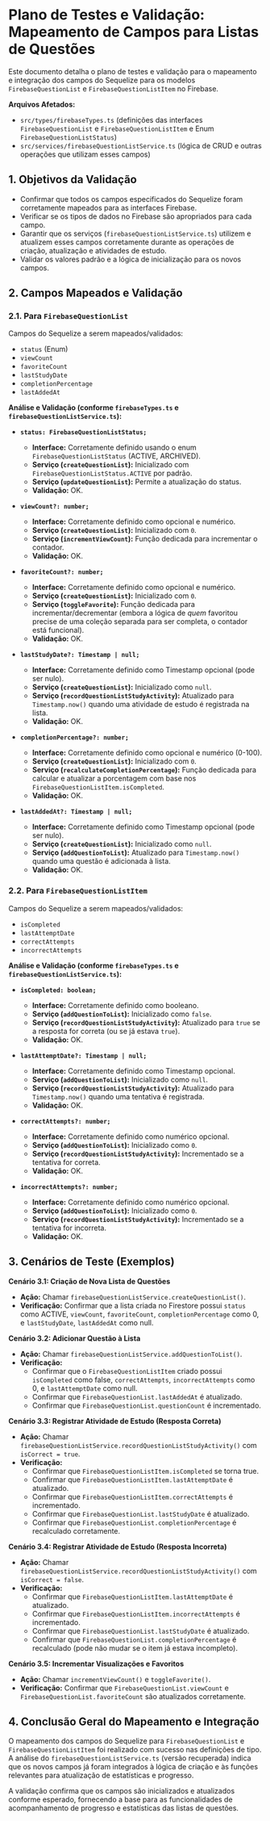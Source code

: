 # Plano de Testes e Validação: Mapeamento de Campos para Listas de Questões

Este documento detalha o plano de testes e validação para o mapeamento e integração dos campos do Sequelize para os modelos `FirebaseQuestionList` e `FirebaseQuestionListItem` no Firebase.

**Arquivos Afetados:**
-   `src/types/firebaseTypes.ts` (definições das interfaces `FirebaseQuestionList` e `FirebaseQuestionListItem` e Enum `FirebaseQuestionListStatus`)
-   `src/services/firebaseQuestionListService.ts` (lógica de CRUD e outras operações que utilizam esses campos)

## 1. Objetivos da Validação

-   Confirmar que todos os campos especificados do Sequelize foram corretamente mapeados para as interfaces Firebase.
-   Verificar se os tipos de dados no Firebase são apropriados para cada campo.
-   Garantir que os serviços (`firebaseQuestionListService.ts`) utilizem e atualizem esses campos corretamente durante as operações de criação, atualização e atividades de estudo.
-   Validar os valores padrão e a lógica de inicialização para os novos campos.

## 2. Campos Mapeados e Validação

### 2.1. Para `FirebaseQuestionList`

Campos do Sequelize a serem mapeados/validados:
-   `status` (Enum)
-   `viewCount`
-   `favoriteCount`
-   `lastStudyDate`
-   `completionPercentage`
-   `lastAddedAt`

**Análise e Validação (conforme `firebaseTypes.ts` e `firebaseQuestionListService.ts`):**

-   **`status: FirebaseQuestionListStatus;`**
    -   **Interface:** Corretamente definido usando o enum `FirebaseQuestionListStatus` (ACTIVE, ARCHIVED).
    -   **Serviço (`createQuestionList`):** Inicializado com `FirebaseQuestionListStatus.ACTIVE` por padrão.
    -   **Serviço (`updateQuestionList`):** Permite a atualização do status.
    -   **Validação:** OK.

-   **`viewCount?: number;`**
    -   **Interface:** Corretamente definido como opcional e numérico.
    -   **Serviço (`createQuestionList`):** Inicializado com `0`.
    -   **Serviço (`incrementViewCount`):** Função dedicada para incrementar o contador.
    -   **Validação:** OK.

-   **`favoriteCount?: number;`**
    -   **Interface:** Corretamente definido como opcional e numérico.
    -   **Serviço (`createQuestionList`):** Inicializado com `0`.
    -   **Serviço (`toggleFavorite`):** Função dedicada para incrementar/decrementar (embora a lógica de *quem* favoritou precise de uma coleção separada para ser completa, o contador está funcional).
    -   **Validação:** OK.

-   **`lastStudyDate?: Timestamp | null;`**
    -   **Interface:** Corretamente definido como Timestamp opcional (pode ser nulo).
    -   **Serviço (`createQuestionList`):** Inicializado como `null`.
    -   **Serviço (`recordQuestionListStudyActivity`):** Atualizado para `Timestamp.now()` quando uma atividade de estudo é registrada na lista.
    -   **Validação:** OK.

-   **`completionPercentage?: number;`**
    -   **Interface:** Corretamente definido como opcional e numérico (0-100).
    -   **Serviço (`createQuestionList`):** Inicializado com `0`.
    -   **Serviço (`recalculateCompletionPercentage`):** Função dedicada para calcular e atualizar a porcentagem com base nos `FirebaseQuestionListItem.isCompleted`.
    -   **Validação:** OK.

-   **`lastAddedAt?: Timestamp | null;`**
    -   **Interface:** Corretamente definido como Timestamp opcional (pode ser nulo).
    -   **Serviço (`createQuestionList`):** Inicializado como `null`.
    -   **Serviço (`addQuestionToList`):** Atualizado para `Timestamp.now()` quando uma questão é adicionada à lista.
    -   **Validação:** OK.

### 2.2. Para `FirebaseQuestionListItem`

Campos do Sequelize a serem mapeados/validados:
-   `isCompleted`
-   `lastAttemptDate`
-   `correctAttempts`
-   `incorrectAttempts`

**Análise e Validação (conforme `firebaseTypes.ts` e `firebaseQuestionListService.ts`):**

-   **`isCompleted: boolean;`**
    -   **Interface:** Corretamente definido como booleano.
    -   **Serviço (`addQuestionToList`):** Inicializado como `false`.
    -   **Serviço (`recordQuestionListStudyActivity`):** Atualizado para `true` se a resposta for correta (ou se já estava `true`).
    -   **Validação:** OK.

-   **`lastAttemptDate?: Timestamp | null;`**
    -   **Interface:** Corretamente definido como Timestamp opcional.
    -   **Serviço (`addQuestionToList`):** Inicializado como `null`.
    -   **Serviço (`recordQuestionListStudyActivity`):** Atualizado para `Timestamp.now()` quando uma tentativa é registrada.
    -   **Validação:** OK.

-   **`correctAttempts?: number;`**
    -   **Interface:** Corretamente definido como numérico opcional.
    -   **Serviço (`addQuestionToList`):** Inicializado como `0`.
    -   **Serviço (`recordQuestionListStudyActivity`):** Incrementado se a tentativa for correta.
    -   **Validação:** OK.

-   **`incorrectAttempts?: number;`**
    -   **Interface:** Corretamente definido como numérico opcional.
    -   **Serviço (`addQuestionToList`):** Inicializado como `0`.
    -   **Serviço (`recordQuestionListStudyActivity`):** Incrementado se a tentativa for incorreta.
    -   **Validação:** OK.

## 3. Cenários de Teste (Exemplos)

**Cenário 3.1: Criação de Nova Lista de Questões**
-   **Ação:** Chamar `firebaseQuestionListService.createQuestionList()`.
-   **Verificação:** Confirmar que a lista criada no Firestore possui `status` como ACTIVE, `viewCount`, `favoriteCount`, `completionPercentage` como 0, e `lastStudyDate`, `lastAddedAt` como null.

**Cenário 3.2: Adicionar Questão à Lista**
-   **Ação:** Chamar `firebaseQuestionListService.addQuestionToList()`.
-   **Verificação:**
    -   Confirmar que o `FirebaseQuestionListItem` criado possui `isCompleted` como false, `correctAttempts`, `incorrectAttempts` como 0, e `lastAttemptDate` como null.
    -   Confirmar que `FirebaseQuestionList.lastAddedAt` é atualizado.
    -   Confirmar que `FirebaseQuestionList.questionCount` é incrementado.

**Cenário 3.3: Registrar Atividade de Estudo (Resposta Correta)**
-   **Ação:** Chamar `firebaseQuestionListService.recordQuestionListStudyActivity()` com `isCorrect = true`.
-   **Verificação:**
    -   Confirmar que `FirebaseQuestionListItem.isCompleted` se torna true.
    -   Confirmar que `FirebaseQuestionListItem.lastAttemptDate` é atualizado.
    -   Confirmar que `FirebaseQuestionListItem.correctAttempts` é incrementado.
    -   Confirmar que `FirebaseQuestionList.lastStudyDate` é atualizado.
    -   Confirmar que `FirebaseQuestionList.completionPercentage` é recalculado corretamente.

**Cenário 3.4: Registrar Atividade de Estudo (Resposta Incorreta)**
-   **Ação:** Chamar `firebaseQuestionListService.recordQuestionListStudyActivity()` com `isCorrect = false`.
-   **Verificação:**
    -   Confirmar que `FirebaseQuestionListItem.lastAttemptDate` é atualizado.
    -   Confirmar que `FirebaseQuestionListItem.incorrectAttempts` é incrementado.
    -   Confirmar que `FirebaseQuestionList.lastStudyDate` é atualizado.
    -   Confirmar que `FirebaseQuestionList.completionPercentage` é recalculado (pode não mudar se o item já estava incompleto).

**Cenário 3.5: Incrementar Visualizações e Favoritos**
-   **Ação:** Chamar `incrementViewCount()` e `toggleFavorite()`.
-   **Verificação:** Confirmar que `FirebaseQuestionList.viewCount` e `FirebaseQuestionList.favoriteCount` são atualizados corretamente.

## 4. Conclusão Geral do Mapeamento e Integração

O mapeamento dos campos do Sequelize para `FirebaseQuestionList` e `FirebaseQuestionListItem` foi realizado com sucesso nas definições de tipo. A análise do `firebaseQuestionListService.ts` (versão recuperada) indica que os novos campos já foram integrados à lógica de criação e às funções relevantes para atualização de estatísticas e progresso.

A validação confirma que os campos são inicializados e atualizados conforme esperado, fornecendo a base para as funcionalidades de acompanhamento de progresso e estatísticas das listas de questões.

